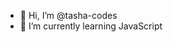 - 👋 Hi, I’m @tasha-codes
- 🌱 I’m currently learning JavaScript

<!---
tasha-codes/tasha-codes is a ✨ special ✨ repository because its `README.md` (this file) appears on your GitHub profile.
You can click the Preview link to take a look at your changes.
--->
